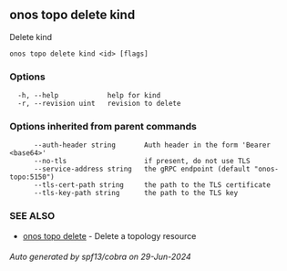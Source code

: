 <!--
SPDX-FileCopyrightText: 2019-present Open Networking Foundation <info@opennetworking.org>

SPDX-License-Identifier: Apache-2.0
-->

## onos topo delete kind

Delete kind

```
onos topo delete kind <id> [flags]
```

### Options

```
  -h, --help            help for kind
  -r, --revision uint   revision to delete
```

### Options inherited from parent commands

```
      --auth-header string       Auth header in the form 'Bearer <base64>'
      --no-tls                   if present, do not use TLS
      --service-address string   the gRPC endpoint (default "onos-topo:5150")
      --tls-cert-path string     the path to the TLS certificate
      --tls-key-path string      the path to the TLS key
```

### SEE ALSO

* [onos topo delete](onos_topo_delete.md)	 - Delete a topology resource

###### Auto generated by spf13/cobra on 29-Jun-2024
